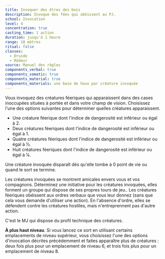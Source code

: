 ```yaml
---
title: Invoquer des êtres des bois
description: Invoque des fées qui obéissent au PJ.
school: Invocation
level: 4
concentration: true
casting_time: 1 action
duration: jusqu'à 1 heure
range: 18 mètres
ritual: false
classes:
  - Druide
  - Rôdeur
source: Manuel des règles
components_verbal: true
components_somatic: true
components_material: true
components_materials: une baie de houx par créature invoquée
---
```

Vous invoquez des créatures féeriques qui apparaissent dans des cases inoccupées situées à portée et dans votre champ de vision. Choisissez l'une des options suivantes pour déterminer quelles créatures apparaissent.
* Une créature féerique dont l'indice de dangerosité est inférieur ou égal à 2.
* Deux créatures féeriques dont l'indice de dangerosité est inférieur ou égal à 1.
* Quatre créatures féeriques dont l'indice de dangerosité est inférieur ou égal à 1⁄2.
* Huit créatures féeriques dont l'indice de dangerosité est inférieur ou égal à 1⁄4.

Une créature invoquée disparaît dès qu'elle tombe à 0 point de vie ou quand le sort se termine.

Les créatures invoquées se montrent amicales envers vous et vos compagnons. Déterminez une initiative pour les créatures invoquées, elles forment un groupe qui dispose de ses propres tours de jeu.. Les créatures féeriques obéissent aux ordres verbaux que vous leur donnez (sans que cela vous demande d'utiliser une action). En l'absence d'ordre, elles se défendent contre les créatures hostiles, mais n'entreprennent pas d'autre action.

C'est le MJ qui dispose du profil technique des créatures.

**À plus haut niveau**. Si vous lancez ce sort en utilisant certains emplacements de niveau supérieur, vous choisissez l'une des options d'invocation décrites précédemment et faites apparaître plus de créatures : deux fois plus pour un emplacement de niveau 6, et trois fois plus pour un emplacement de niveau 8.
